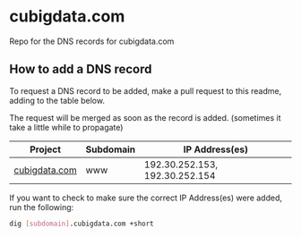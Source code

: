 # cubigdata.com

Repo for the DNS records for cubigdata.com

## How to add a DNS record

To request a DNS record to be added, make a pull request to this readme, adding to the table below.

The request will be merged as soon as the record is added. (sometimes it take a little while to propagate)


| Project                                                          | Subdomain | IP Address(es)                 |
| ---------------------------------------------------------------- |-----------| ------------------------------ |
| [cubigdata.com](https://github.com/CUBigDataClass/cubigdata.com) | www       | 192.30.252.153, 192.30.252.154 |


If you want to check to make sure the correct IP Address(es) were added, run the following:

```bash
dig [subdomain].cubigdata.com +short
```